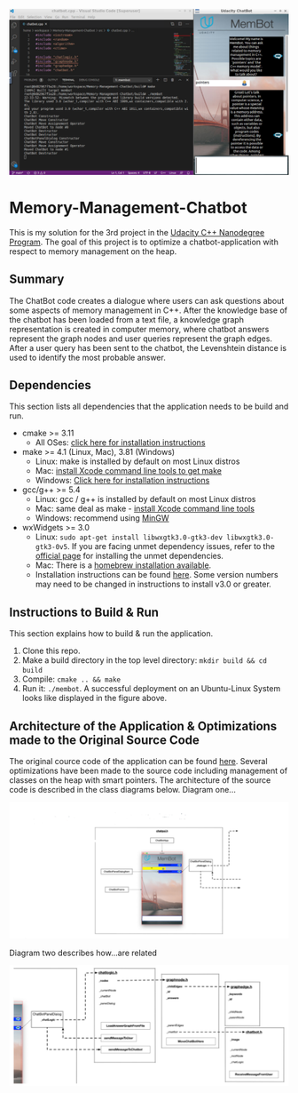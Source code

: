 ![ClassDiagram1](images/RunningOnLinux.PNG)

# Memory-Management-Chatbot
This is my solution for the 3rd project in the [Udacity C++ Nanodegree Program](https://www.udacity.com/course/c-plus-plus-nanodegree--nd213). The goal of this project is to optimize a chatbot-application with respect to memory management on the heap.

## Summary
The ChatBot code creates a dialogue where users can ask questions about some aspects of memory management in C++. After the knowledge base of the chatbot has been loaded from a text file, a knowledge graph representation is created in computer memory, where chatbot answers represent the graph nodes and user queries represent the graph edges. After a user query has been sent to the chatbot, the Levenshtein distance is used to identify the most probable answer.

## Dependencies
This section lists all dependencies that the application needs to be build and run.
* cmake >= 3.11
  * All OSes: [click here for installation instructions](https://cmake.org/install/)
* make >= 4.1 (Linux, Mac), 3.81 (Windows)
  * Linux: make is installed by default on most Linux distros
  * Mac: [install Xcode command line tools to get make](https://developer.apple.com/xcode/features/)
  * Windows: [Click here for installation instructions](http://gnuwin32.sourceforge.net/packages/make.htm)
* gcc/g++ >= 5.4
  * Linux: gcc / g++ is installed by default on most Linux distros
  * Mac: same deal as make - [install Xcode command line tools](https://developer.apple.com/xcode/features/)
  * Windows: recommend using [MinGW](http://www.mingw.org/)
* wxWidgets >= 3.0
  * Linux: `sudo apt-get install libwxgtk3.0-gtk3-dev libwxgtk3.0-gtk3-0v5`. If you are facing unmet dependency issues, refer to the [official page](https://wiki.codelite.org/pmwiki.php/Main/WxWidgets30Binaries#toc2) for installing the unmet dependencies.
  * Mac: There is a [homebrew installation available](https://formulae.brew.sh/formula/wxmac).
  * Installation instructions can be found [here](https://wiki.wxwidgets.org/Install). Some version numbers may need to be changed in instructions to install v3.0 or greater.

## Instructions to Build & Run
This section explains how to build & run the application.
1. Clone this repo.
2. Make a build directory in the top level directory: `mkdir build && cd build`
3. Compile: `cmake .. && make`
4. Run it: `./membot`.
A successful deployment on an Ubuntu-Linux System looks like displayed in the figure above.

## Architecture of the Application & Optimizations made to the Original Source Code
The original cource code of the application can be found [here](https://github.com/udacity/CppND-Memory-Management-Chatbot). Several optimizations have been made to the source code including management of classes on the heap with smart pointers. The architecture of the source code is described in the class diagrams below.
Diagram one...


![ClassDiagram1](images/ClassDiagram1.PNG)

Diagram two describes how...are related

![ClassDiagram2](images/ClassDiagram2.PNG)
